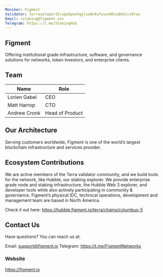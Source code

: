 ```yaml
---
Moniker: Figment
Validator: terravaloper15cupwhpnxhgylxa8n4ufyvux05xu864jcv0tsw
Email: <staking@figment.io>
Telegram: https://t.me/StakingHub
---
```


## Figment

Offering institutional grade infrastructure, software, and governance solutions for networks, token investors, and enterprise clients.

## Team

| Name         | Role 
| ------------ | --------------- |
| Lorien Gabel | CEO             |
| Matt Harrop  | CTO             |
| Andrew Cronk | Head of Product |

## Our Architecture

Serving customers worldwide, Figment is one of the world’s largest blockchain infrastructure and services provider.

## Ecosystem Contributions

We are active members of the Terra validator community, and we build tools for the network, like Hubble, our staking explorer. We provide enterprise grade node and staking infrastructure, the Hubble Web 3 explorer, and developer tools while also actively participating in community & governance. Figment’s physical IDC, technical operations, development and management team are based in North America.

Check it out here: <https://hubble.figment.io/terra/chains/columbus-5>

## Contact Us

Have questions? You can reach us at:

Email: <support@figment.io>
Telegram: <https://t.me/FigmentNetworks>

### Website

https://figment.io

